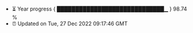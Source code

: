 - ⏳ Year progress { █████████████████████████████▁ } 98.74 %
- ⏰ Updated on Tue, 27 Dec 2022 09:17:46 GMT

